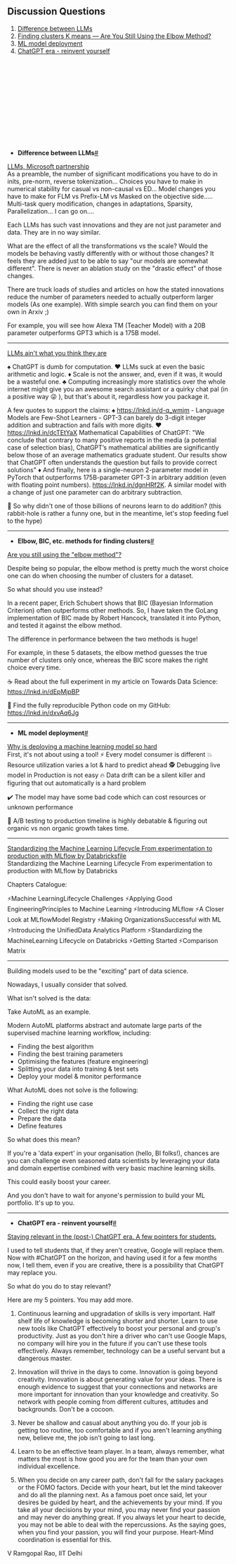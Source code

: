## Discussion Questions

1. [Difference between LLMs](#a1) <span id="q1"></span>
2. [Finding clusters K means — Are You Still Using the Elbow Method?](#a2) <span id="q2"></span> 
3. [ML model deployment](#a3) <span id="q3"></span>
4. [ChatGPT era - reinvent yourself](#a4) <span id="q4"></span>


<br />
<br />
<br />
<br />
<br />
<br />
<br />
<br />
<br />
<br />
<br />

* __Difference between LLMs__[#](#q1) <span id="a1"></span>

[LLMs, Microsoft partnership](https://www.linkedin.com/feed/update/urn:li:activity:7025864120314863616/)  
As a preamble, the number of significant modifications you have to do in inits, pre-norm, reverse tokenization... Choices you have to make in numerical stability for casual vs non-causal vs ED... Model changes you have to make for FLM vs Prefix-LM vs Masked on the objective side..... Multi-task query modification, changes in adaptations, Sparsity, Parallelization... I can go on....

Each LLMs has such vast innovations and they are not just parameter and data. They are in no way similar.

What are the effect of all the transformations vs the scale? Would the models be behaving vastly differently with or without those changes? It feels they are added just to be able to say "our models are somewhat different". There is never an ablation study on the "drastic effect" of those changes.

There are truck loads of studies and articles on how the stated innovations reduce the number of parameters needed to actually outperform larger models (As one example). With simple search you can find them on your own in Arxiv  ;)

For example, you will see how Alexa TM (Teacher Model) with a 20B parameter outperforms GPT3 which is a 175B model.

---

[LLMs ain't what you think they are](https://www.linkedin.com/posts/activity-7027970160925847552-wydr)

♠ ChatGPT is dumb for computation. 
♥ LLMs suck at even the basic arithmetic and logic.
♦ Scale is not the answer, and, even if it was, it would be a wasteful one.
♣ Computing increasingly more statistics over the whole internet might give you an awesome search assistant or a quirky chat pal (in a positive way 😜 ), but that's about it, regardless how you package it.

A few quotes to support the claims:
♠ https://lnkd.in/d-q_wmjm - Language Models are Few-Shot Learners - GPT-3 can barely do 3-digit integer addition and subtraction and fails with more digits.
♥ https://lnkd.in/dcTEtYaX Mathematical Capabilities of ChatGPT: "We conclude that contrary to many positive reports in the media (a potential case of selection bias), ChatGPT’s mathematical abilities are significantly below those of an average mathematics graduate student. Our results show that ChatGPT often understands the question but fails to provide correct solutions"
♦ And finally, here is a single-neuron 2-parameter model in PyTorch that outperforms 175B-parameter GPT-3 in arbitrary addition (even with floating point numbers). https://lnkd.in/dgnHRf2K. A similar model with a change of just one parameter can do arbitrary subtraction.

🤔 So why didn't one of those billions of neurons learn to do addition? (this rabbit-hole is rather a funny one, but in the meantime, let's stop feeding fuel to the hype) 

---

* __Elbow, BIC, etc. methods for finding clusters__[#](#q2) <span id="a2"></span>

[Are you still using the "elbow method"?](https://towardsdatascience.com/are-you-still-using-the-elbow-method-5d271b3063bd)

Despite being so popular, the elbow method is pretty much the worst choice one can do when choosing the number of clusters for a dataset.

So what should you use instead?

In a recent paper, Erich Schubert shows that BIC (Bayesian Information Criterion) often outperforms other methods. So, I have taken the GoLang implementation of BIC made by Robert Hancock, translated it into Python, and tested it against the elbow method.

The difference in performance between the two methods is huge!

For example, in these 5 datasets, the elbow method guesses the true number of clusters only once, whereas the BIC score makes the right choice every time.

☕ Read about the full experiment in my article on Towards Data Science: https://lnkd.in/dEpMjpBP

🐍 Find the fully reproducible Python code on my GitHub: https://lnkd.in/dxvAq6Jg

---

* __ML model deployment__[#](#q3) <span id="a3"></span>

[Why is deploying a machine learning model so hard](https://www.linkedin.com/posts/iamabhishekchoudhary_why-is-deploying-a-machine-learning-model-activity-7027683050654187520-_8kd)   
First, it's not about using a tool!
⚡ Every model consumer is different
💥 Resource utilization varies a lot & hard to predict ahead
🕵️ Debugging live model in Production is not easy
🔥 Data drift can be a silent killer and figuring that out automatically is a hard problem

✔️ The model may have some bad code which can cost resources or unknown performance

🚧 A/B testing to production timeline is highly debatable & figuring out organic vs non organic growth takes time.

---

 [Standardizing the Machine Learning Lifecycle From experimentation to production with MLflow by Databricks](https://www.linkedin.com/posts/ashishpatel2604_mlflow-by-databricks-ugcPost-7028370034502569984-wKd4/)[file](/ml_study/files/ml_lifecycle_databricks.pdf)  
 Standardizing the Machine Learning Lifecycle From experimentation to production with MLflow by Databricks

Chapters Catalogue:

⚡Machine LearningLifecycle Challenges
⚡Applying Good EngineeringPrinciples to Machine Learning
⚡Introducing MLflow
⚡A Closer Look at MLflowModel Registry
⚡Making OrganizationsSuccessful with ML
⚡Introducing the UnifiedData Analytics Platform
⚡Standardizing the MachineLearning Lifecycle on Databricks
⚡Getting Started
⚡Comparison Matrix

--- 

Building models used to be the "exciting" part of data science.

Nowadays, I usually consider that solved.

What isn't solved is the data:

Take AutoML as an example.

Modern AutoML platforms abstract and automate large parts of the supervised machine learning workflow, including:

- Finding the best algorithm
- Finding the best training parameters
- Optimising the features (feature engineering)
- Splitting your data into training & test sets
- Deploy your model & monitor performance

What AutoML does not solve is the following:

- Finding the right use case
- Collect the right data
- Prepare the data
- Define features

So what does this mean?

If you're a 'data expert' in your organisation (hello, BI folks!), chances are you can challenge even seasoned data scientists by leveraging your data and domain expertise combined with very basic machine learning skills.

This could easily boost your career.

And you don't have to wait for anyone's permission to build your ML portfolio. It's up to you.

---

* __ChatGPT era - reinvent yourself__[#](#q4) <span id="a4"></span>

[Staying relevant in the (post-) ChatGPT era. A few pointers for students.](https://www.linkedin.com/posts/ramgopalrao_chatgpt-activity-7027890077586366466-uCSd) 

I used to tell students that, if they aren't creative, Google will replace them. Now with #ChatGPT on the horizon, and having used it for a few months now, I tell them, even if you are creative, there is a possibility that ChatGPT may replace you.

So what do you do to stay relevant?

Here are my 5 pointers. You may add more.

1. Continuous learning and upgradation of skills is very important. Half shelf life of knowledge is becoming shorter and shorter. Learn to use new tools like ChatGPT effectively to boost your personal and group's productivity. Just as you don't hire a driver who can't use Google Maps, no company will hire you in the future if you can't use these tools effectively. Always remember, technology can be a useful servant but a dangerous master.

2. Innovation will thrive in the days to come. Innovation is going beyond creativity. Innovation is about generating value for your ideas. There is enough evidence to suggest that your connections and networks are more important for innovation than your knowledge and creativity. So network with people coming from different cultures, attitudes and backgrounds. Don't be a cocoon.

3. Never be shallow and casual about anything you do. If your job is getting too routine, too comfortable and if you aren't learning anything new, believe me, the job isn't going to last long.

4. Learn to be an effective team player. In a team, always remember, what matters the most is how good you are for the team than your own individual excellence.

5. When you decide on any career path, don't fall for the salary packages or the FOMO factors. Decide with your heart, but let the mind takeover and do all the planning next. As a famous poet once said, let your desires be guided by heart, and the achievements by your mind. If you take all your decisions by your mind, you may never find your passion and may never do anything great. If you always let your heart to decide, you may not be able to deal with the repercussions. As the saying goes, when you find your passion, you will find your purpose. Heart-Mind coordination is essential for this.

V Ramgopal Rao, IIT Delhi 